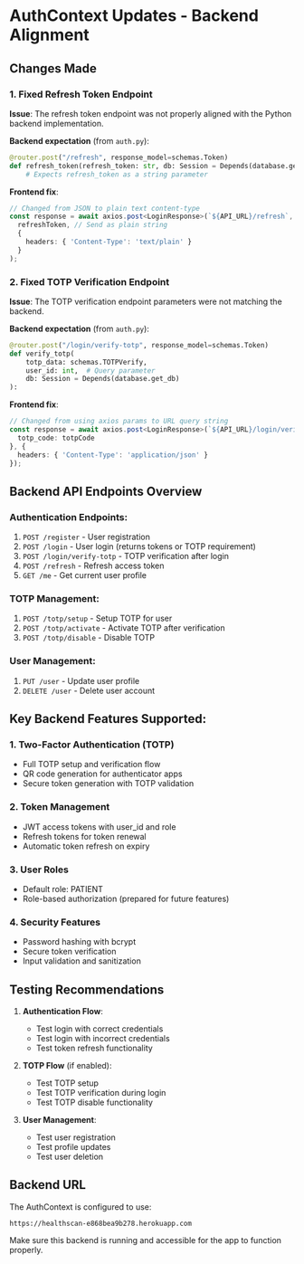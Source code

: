 # AuthContext Updates - Backend Alignment

## Changes Made

### 1. Fixed Refresh Token Endpoint
**Issue**: The refresh token endpoint was not properly aligned with the Python backend implementation.

**Backend expectation** (from `auth.py`):
```python
@router.post("/refresh", response_model=schemas.Token)
def refresh_token(refresh_token: str, db: Session = Depends(database.get_db)):
    # Expects refresh_token as a string parameter
```

**Frontend fix**:
```typescript
// Changed from JSON to plain text content-type
const response = await axios.post<LoginResponse>(`${API_URL}/refresh`, 
  refreshToken, // Send as plain string
  {
    headers: { 'Content-Type': 'text/plain' }
  }
);
```

### 2. Fixed TOTP Verification Endpoint
**Issue**: The TOTP verification endpoint parameters were not matching the backend.

**Backend expectation** (from `auth.py`):
```python
@router.post("/login/verify-totp", response_model=schemas.Token)
def verify_totp(
    totp_data: schemas.TOTPVerify,
    user_id: int,  # Query parameter
    db: Session = Depends(database.get_db)
):
```

**Frontend fix**:
```typescript
// Changed from using axios params to URL query string
const response = await axios.post<LoginResponse>(`${API_URL}/login/verify-totp?user_id=${userId}`, {
  totp_code: totpCode
}, {
  headers: { 'Content-Type': 'application/json' }
});
```

## Backend API Endpoints Overview

### Authentication Endpoints:
1. `POST /register` - User registration
2. `POST /login` - User login (returns tokens or TOTP requirement)
3. `POST /login/verify-totp` - TOTP verification after login
4. `POST /refresh` - Refresh access token
5. `GET /me` - Get current user profile

### TOTP Management:
1. `POST /totp/setup` - Setup TOTP for user
2. `POST /totp/activate` - Activate TOTP after verification
3. `POST /totp/disable` - Disable TOTP

### User Management:
1. `PUT /user` - Update user profile
2. `DELETE /user` - Delete user account

## Key Backend Features Supported:

### 1. Two-Factor Authentication (TOTP)
- Full TOTP setup and verification flow
- QR code generation for authenticator apps
- Secure token generation with TOTP validation

### 2. Token Management
- JWT access tokens with user_id and role
- Refresh tokens for token renewal
- Automatic token refresh on expiry

### 3. User Roles
- Default role: PATIENT
- Role-based authorization (prepared for future features)

### 4. Security Features
- Password hashing with bcrypt
- Secure token verification
- Input validation and sanitization

## Testing Recommendations

1. **Authentication Flow**:
   - Test login with correct credentials
   - Test login with incorrect credentials
   - Test token refresh functionality

2. **TOTP Flow** (if enabled):
   - Test TOTP setup
   - Test TOTP verification during login
   - Test TOTP disable functionality

3. **User Management**:
   - Test user registration
   - Test profile updates
   - Test user deletion

## Backend URL
The AuthContext is configured to use:
```
https://healthscan-e868bea9b278.herokuapp.com
```

Make sure this backend is running and accessible for the app to function properly.
